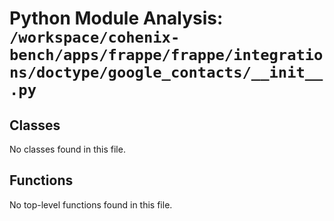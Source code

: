 # Python Module Analysis: `/workspace/cohenix-bench/apps/frappe/frappe/integrations/doctype/google_contacts/__init__.py`

## Classes

No classes found in this file.


## Functions

No top-level functions found in this file.
